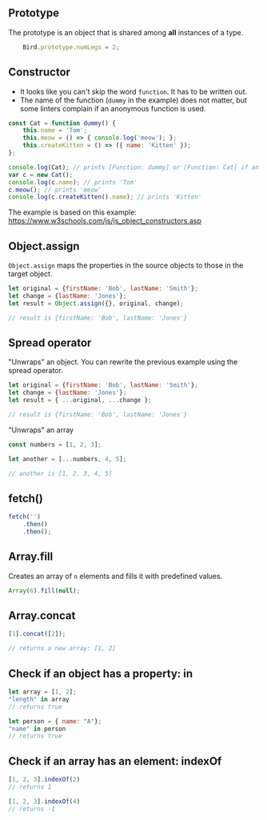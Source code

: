 ## Prototype

The prototype is an object that is shared among **all** instances of a type.

```javascript
    Bird.prototype.numLegs = 2;
```

## Constructor

* It looks like you can't skip the word `function`. It has to be written out.
* The name of the function (`dummy` in the example) does not matter, but some linters complain if an anonymous function is used.

```javascript
const Cat = function dummy() {     
    this.name = 'Tom';
    this.meow = () => { console.log('meow'); };
    this.createKitten = () => ({ name: 'Kitten' });
};

console.log(Cat); // prints [Function: dummy] or [Function: Cat] if an anonymous function is used
var c = new Cat();
console.log(c.name); // prints 'Tom'
c.meow(); // prints 'meow'
console.log(c.createKitten().name); // prints 'Kitten'
```

The example is based on this example: https://www.w3schools.com/js/js_object_constructors.asp


## Object.assign

`Object.assign` maps the properties in the source objects to those in the target object.

```javascript
let original = {firstName: 'Bob', lastName: 'Smith'};
let change = {lastName: 'Jones'};
let result = Object.assign({}, original, change);

// result is {firstName: 'Bob', lastName: 'Jones'}
```

## Spread operator

"Unwraps" an object. You can rewrite the previous example using the spread operator.

```javascript
let original = {firstName: 'Bob', lastName: 'Smith'};
let change = {lastName: 'Jones'};
let result = { ...original, ...change };

// result is {firstName: 'Bob', lastName: 'Jones'}
```

"Unwraps" an array

```javascript
const numbers = [1, 2, 3];

let another = [...numbers, 4, 5];

// another is [1, 2, 3, 4, 5]
```

## fetch()

```javascript
fetch('')
    .then()
    .then();
```

## Array.fill

Creates an array of `n` elements and fills it with predefined values.

```javascript
Array(6).fill(null);
```

## Array.concat

```javascript
[1].concat([2]);

// returns a new array: [1, 2]
```

## Check if an object has a property: in
```javascript
let array = [1, 2];
"length" in array
// returns true

let person = { name: "A"};
"name" in person
// returns true

```

## Check if an array has an element: indexOf
```javascript
[1, 2, 3].indexOf(2)
// returns 1

[1, 2, 3].indexOf(4)
// returns -1
```
